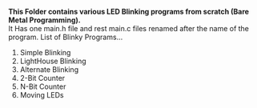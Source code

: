 **This Folder contains various LED Blinking programs from scratch (Bare Metal Programming).**
<br>It Has one main.h file and rest main.c files renamed after the name of the program.
List of Blinky Programs...
1. Simple Blinking
2. LightHouse Blinking
3. Alternate Blinking
4. 2-Bit Counter
5. N-Bit Counter
6. Moving LEDs
